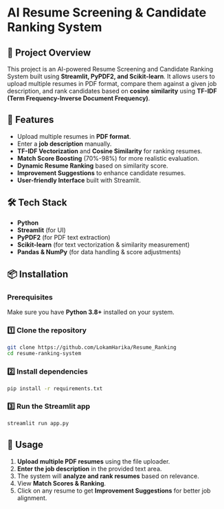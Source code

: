 # AI Resume Screening & Candidate Ranking System

## 📌 Project Overview
This project is an AI-powered Resume Screening and Candidate Ranking System built using **Streamlit, PyPDF2, and Scikit-learn**. It allows users to upload multiple resumes in PDF format, compare them against a given job description, and rank candidates based on **cosine similarity** using **TF-IDF (Term Frequency-Inverse Document Frequency)**.

## 🚀 Features
- Upload multiple resumes in **PDF format**.
- Enter a **job description** manually.
- **TF-IDF Vectorization** and **Cosine Similarity** for ranking resumes.
- **Match Score Boosting** (70%-98%) for more realistic evaluation.
- **Dynamic Resume Ranking** based on similarity score.
- **Improvement Suggestions** to enhance candidate resumes.
- **User-friendly Interface** built with Streamlit.

## 🛠️ Tech Stack
- **Python**
- **Streamlit** (for UI)
- **PyPDF2** (for PDF text extraction)
- **Scikit-learn** (for text vectorization & similarity measurement)
- **Pandas & NumPy** (for data handling & score adjustments)

## 📦 Installation
### Prerequisites
Make sure you have **Python 3.8+** installed on your system.

### 1️⃣ Clone the repository
```bash
git clone https://github.com/LokamHarika/Resume_Ranking
cd resume-ranking-system
```

### 2️⃣ Install dependencies
```bash
pip install -r requirements.txt
```

### 3️⃣ Run the Streamlit app
```bash
streamlit run app.py
```

## 📄 Usage
1. **Upload multiple PDF resumes** using the file uploader.
2. **Enter the job description** in the provided text area.
3. The system will **analyze and rank resumes** based on relevance.
4. View **Match Scores & Ranking**.
5. Click on any resume to get **Improvement Suggestions** for better job alignment.

